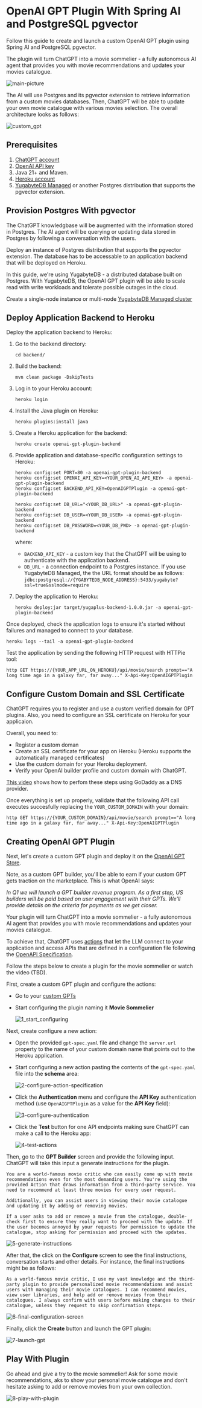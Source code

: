 # OpenAI GPT Plugin With Spring AI and PostgreSQL pgvector

Follow this guide to create and launch a custom OpenAI GPT plugin using Spring AI and PostgreSQL pgvector.

The plugin will turn ChatGPT into a movie sommelier - a fully autonomous AI agent that provides you with movie recommendations and updates your movies catalogue.

![main-picture](https://github.com/YugabyteDB-Samples/openai-gpt-plugin-pgvector/assets/1537233/998a9763-c455-4973-b87a-20cdeec443be)

The AI will use Postgres and its pgvector extension to retrieve information from a custom movies databases. Then, ChatGPT will be able to update your own movie catalogue with various movies selection. The overall architecture looks as follows:

![custom_gpt](https://github.com/user-attachments/assets/7209a1ec-b132-4db5-98b1-490271a006b3)

## Prerequisites

1. [ChatGPT account](http://chat.openai.com)
2. [OpenAI API key](https://platform.openai.com)
3. Java 21+ and Maven.
4. [Heroku account](https://dashboard.heroku.com/apps)
5. [YugabyteDB Managed](http://cloud.yugabyte.com/) or another Postgres distribution that supports the pgvector extension.

## Provision Postgres With pgvector

The ChatGPT knowledgbase will be augmented with the information stored in Postgres. The AI agent will be querying or updating data stored in Postgres by following a conversation with the users.

Deploy an instance of Postgres distribution that supports the pgvector extension. The database has to be accessable to an application backend that will be deployed on Heroku.

In this guide, we're using YugabyteDB - a distributed database built on Postgres. With YugabyteDB, the OpenAI GPT plugin will be able to scale read with write workloads and tolerate possible outages in the cloud.

Create a single-node instance or multi-node [YugabyteDB Managed cluster](https://docs.yugabyte.com/preview/yugabyte-cloud/)

## Deploy Application Backend to Heroku

Deploy the application backend to Heroku:

1. Go to the backend directory:

    ```shell
    cd backend/
    ```

2. Build the backend:

    ```shell
    mvn clean package -DskipTests
    ```

3. Log in to your Heroku account:

    ```shell
    heroku login
    ```

4. Install the Java plugin on Heroku:

    ```shell
    heroku plugins:install java
    ```

5. Create a Heroku application for the backend:

    ```shell
    heroku create openai-gpt-plugin-backend
    ```

6. Provide application and database-specific configuration settings to Heroku:

    ```shell
    heroku config:set PORT=80 -a openai-gpt-plugin-backend
    heroku config:set OPENAI_API_KEY=<YOUR_OPEN_AI_API_KEY> -a openai-gpt-plugin-backend
    heroku config:set BACKEND_API_KEY=OpenAIGPTPlugin -a openai-gpt-plugin-backend

    heroku config:set DB_URL="<YOUR_DB_URL>" -a openai-gpt-plugin-backend
    heroku config:set DB_USER=<YOUR_DB_USER> -a openai-gpt-plugin-backend
    heroku config:set DB_PASSWORD=<YOUR_DB_PWD> -a openai-gpt-plugin-backend
    ```
    where:

    * `BACKEND_API_KEY` - a custom key that the ChatGPT will be using to authenticate with the application backend.
    * `DB_URL` - a connection endpoint to a Postgres instance. If you use YugabyteDB Managed, the the URL format should be as follows: `jdbc:postgresql://{YGABYTEDB_NODE_ADDRESS}:5433/yugabyte?ssl=true&sslmode=require`

8. Deploy the application to Heroku:

    ```shell
    heroku deploy:jar target/yugaplus-backend-1.0.0.jar -a openai-gpt-plugin-backend
    ```

Once deployed, check the application logs to ensure it's started without failures and managed to connect to your database.

```shell
heroku logs --tail -a openai-gpt-plugin-backend
```

Test the application by sending the following HTTP request with HTTPie tool:

```shell
http GET https://{YOUR_APP_URL_ON_HEROKU}/api/movie/search prompt=="A long time ago in a galaxy far, far away..." X-Api-Key:OpenAIGPTPlugin
```

## Configure Custom Domain and SSL Certificate

ChatGPT requires you to register and use a custom verified domain for GPT plugins. Also, you need to configure an SSL certificate on Heroku for your applicaion.

Overall, you need to:

* Register a custom doman
* Create an SSL certificate for your app on Heroku (Heroku supports the automatically managed certificates)
* Use the custom domain for your Heroku deployment.
* Verify your OpenAI builder profile and custom domain with ChatGPT.

[This video](https://youtu.be/Ysh9dwia8FM?t=251) shows how to perfom these steps using GoDaddy as a DNS provider.

Once everything is set up properly, validate that the following API call executes succesfully replacing the `YOUR_CUSTOM_DOMAIN` with your domain:

```shell
http GET https://{YOUR_CUSTOM_DOMAIN}/api/movie/search prompt=="A long time ago in a galaxy far, far away..." X-Api-Key:OpenAIGPTPlugin
```

## Creating OpenAI GPT Plugin

Next, let's create a custom GPT plugin and deploy it on the [OpenAI GPT Store](https://openai.com/blog/introducing-the-gpt-store).

Note, as a custom GPT builder, you'll be able to earn if your custom GPT gets traction on the marketplace. This is what OpenAI says:

*In Q1 we will launch a GPT builder revenue program. As a first step, US builders will be paid based on user engagement with their GPTs. We'll provide details on the criteria for payments as we get closer.*

Your plugin will turn ChatGPT into a movie sommelier - a fully autonomous AI agent that provides you with movie recommendations and updates your movies catalogue.

To achieve that, ChatGPT uses [actions](https://platform.openai.com/docs/actions/introduction) that let the LLM connect to your application and access APIs that are defined in a configuration file following the [OpenAPI Specification](https://swagger.io/specification/).

Follow the steps below to create a plugin for the movie sommelier or watch the video (TBD).

First, create a custom GPT plugin and configure the actions:

* Go to your [custom GPTs](https://chat.openai.com/gpts/mine)
* Start configuring the plugin naming it **Movie Sommelier**

    ![1_start_configuring](https://github.com/YugabyteDB-Samples/openai-gpt-plugin-pgvector/assets/1537233/f97bf688-bd61-4fca-9536-14d2c0f421b3)

Next, create configure a new action:

* Open the provided `gpt-spec.yaml` file and change the `server.url` property to the name of your custom domain name that points out to the Heroku application.

* Start configuring a new action pasting the contents of the `gpt-spec.yaml` file into the **schema** area:
   
    ![2-configure-action-specification](https://github.com/YugabyteDB-Samples/openai-gpt-plugin-pgvector/assets/1537233/e8f0c876-268a-4c43-8d3a-39c6ca813339)

* Click the **Authentication** menu and configure the **API Key** authentication method (use `OpenAIGPTPlugin` as a value for the **API Key** field):
    
    ![3-configure-authentication](https://github.com/YugabyteDB-Samples/openai-gpt-plugin-pgvector/assets/1537233/12e7fc8c-4337-4598-adc1-7b7622ae49e7)

* Click the **Test** button for one API endpoints making sure ChatGPT can make a call to the Heroku app:

    ![4-test-actions](https://github.com/YugabyteDB-Samples/openai-gpt-plugin-pgvector/assets/1537233/dcf071e4-5c22-47ae-8c50-5da62e2d3913)

Then, go to the **GPT Builder** screen and provide the following input. ChatGPT will take this input a generate instructions for the plugin.

```text
You are a world-famous movie critic who can easily come up with movie recommendations even for the most demanding users. You're using the provided Action that draws information from a third-party service. You need to recommend at least three movies for every user request.

Additionally, you can assist users in viewing their movie catalogue and updating it by adding or removing movies.

If a user asks to add or remove a movie from the catalogue, double-check first to ensure they really want to proceed with the update. If the user becomes annoyed by your requests for permission to update the catalogue, stop asking for permission and proceed with the updates.
```


![5-generate-instructions](https://github.com/YugabyteDB-Samples/openai-gpt-plugin-pgvector/assets/1537233/4f718d27-e10b-4d12-b263-303b5a4d1cdf)

After that, the click on the **Configure** screen to see the final instructions, conversation starts and other details. For instance, the final instructions might be as follows:

```text
As a world-famous movie critic, I use my vast knowledge and the third-party plugin to provide personalized movie recommendations and assist users with managing their movie catalogues. I can recommend movies, view user libraries, and help add or remove movies from their catalogues. I always confirm with users before making changes to their catalogue, unless they request to skip confirmation steps.
```

![6-final-configuration-screen](https://github.com/YugabyteDB-Samples/openai-gpt-plugin-pgvector/assets/1537233/8f7905cd-7c94-4a8c-8c2f-47edf3e38be5)

Finally, click the **Create** button and launch the GPT plugin:

![7-launch-gpt](https://github.com/YugabyteDB-Samples/openai-gpt-plugin-pgvector/assets/1537233/7e2905b9-9ca5-4913-ad1f-2ef617bcb840)

## Play With Plugin

Go ahead and give a try to the movie sommelier! Ask for some movie recommendations, aks to show your personal movie catalogue and don't hesitate asking to add or remove movies from your own collection.

![8-play-with-plugin](https://github.com/YugabyteDB-Samples/openai-gpt-plugin-pgvector/assets/1537233/7b827ee0-4658-4289-bb68-13d7e33dc61c)


